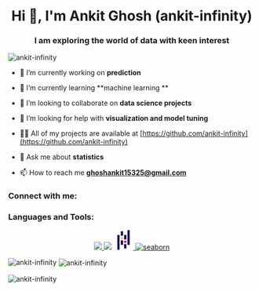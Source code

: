 <h1 align="center">Hi 👋, I'm Ankit Ghosh (ankit-infinity) </h1>

<h3 align="center">I am exploring the world of data with keen interest</h3>

<p align="left"> <img src="https://komarev.com/ghpvc/?username=ankit-infinity&label=Profile%20views&color=0e75b6&style=flat" alt="ankit-infinity" /> </p>

- 🔭 I’m currently working on **prediction**

- 🌱 I’m currently learning **machine learning **

- 👯 I’m looking to collaborate on **data science projects**

- 🤝 I’m looking for help with **visualization and model tuning**

- 👨‍💻 All of my projects are available at [https://github.com/ankit-infinity](https://github.com/ankit-infinity)

- 💬 Ask me about **statistics**

- 📫 How to reach me **ghoshankit15325@gmail.com**

<h3 align="left">Connect with me:</h3>
<p align="center">


</p>

<h3 align="left">Languages and Tools:</h3>
<p align="center">
  <a href="https://skillicons.dev">
    <img src="https://skillicons.dev/icons?i=python,r,sklearn" />
  </a>
   <img src="https://img.shields.io/badge/Tableau-E97627?style=for-the-badge&logo=Tableau&logoColor=white" />
  <a href="https://pandas.pydata.org/" target="_blank" rel="noreferrer"> <img src="https://raw.githubusercontent.com/devicons/devicon/2ae2a900d2f041da66e950e4d48052658d850630/icons/pandas/pandas-original.svg" alt="pandas" width="40" height="40"/> </a>
  <a href="https://seaborn.pydata.org/" target="_blank" rel="noreferrer"> <img src="https://seaborn.pydata.org/_images/logo-mark-lightbg.svg" alt="seaborn" width="40" height="40"/> </a>
  
</p>

<p><img align="left" src="https://github-readme-stats.vercel.app/api/top-langs?username=ankit-infinity&show_icons=true&locale=en&layout=compact" alt="ankit-infinity" /></p>

<p>&nbsp;<img align="center" src="https://github-readme-stats.vercel.app/api?username=ankit-infinity&show_icons=true&locale=en" alt="ankit-infinity" /></p>

<p><img align="center" src="https://github-readme-streak-stats.herokuapp.com/?user=ankit-infinity&" alt="ankit-infinity" /></p>
